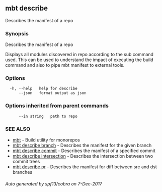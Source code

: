 ## mbt describe

Describes the manifest of a repo

### Synopsis


Describes the manifest of a repo

Displays all modules discovered in repo according to the sub command 
used. This can be used to understand the impact of executing the build 
command and also to pipe mbt manifest to external tools.
	

### Options

```
  -h, --help   help for describe
      --json   format output as json
```

### Options inherited from parent commands

```
      --in string   path to repo
```

### SEE ALSO
* [mbt](mbt.md)	 - Build utility for monorepos
* [mbt describe branch](mbt_describe_branch.md)	 - Describes the manifest for the given branch
* [mbt describe commit](mbt_describe_commit.md)	 - Describes the manifest of a specified commit
* [mbt describe intersection](mbt_describe_intersection.md)	 - Describes the intersection between two commit trees
* [mbt describe pr](mbt_describe_pr.md)	 - Describes the manifest for diff between src and dst branches

###### Auto generated by spf13/cobra on 7-Dec-2017
